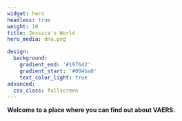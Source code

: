 ```yaml
---
widget: hero
headless: true
weight: 10
title: Jessica's World
hero_media: dna.png

design:
  background:
    gradient_end: '#1976d2'
    gradient_start: '#004ba0'
    text_color_light: true
advanced:
  css_class: fullscreen
---
```


**Welcome to a place where you can find out about VAERS.**

